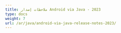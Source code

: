 ```yaml
---
title: ملاحظات إصدار Android via Java - 2023
type: docs
weight: 7
url: /ar/java/android-via-java-release-notes-2023/
---
```

